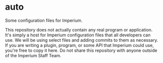 # auto
Some configuration files for Imperium.

This repository does not actually contain any real program or application. It's simply a host for Imperium configuration files that all developers can use. We will be using select files and adding commits to them as necessary.
If you are writing a plugin, program, or some API that Imperium could use, you're free to copy it here.
Do not share this repository with anyone outside of the Imperium Staff Team.
